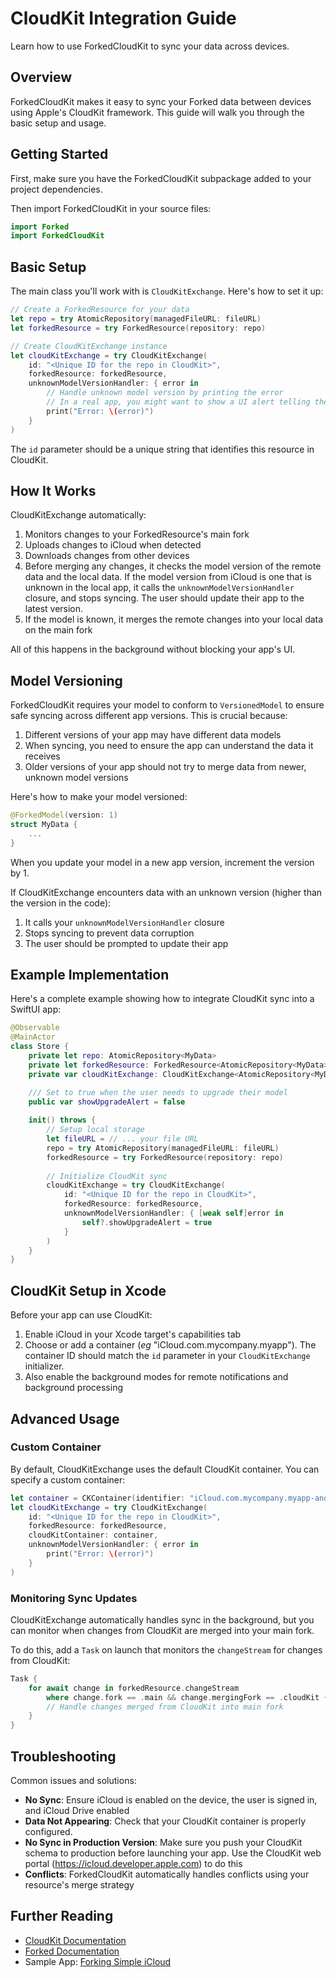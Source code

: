 # CloudKit Integration Guide

Learn how to use ForkedCloudKit to sync your data across devices.

## Overview

ForkedCloudKit makes it easy to sync your Forked data between devices using Apple's CloudKit framework. This guide will walk you through the basic setup and usage.

## Getting Started

First, make sure you have the ForkedCloudKit subpackage added to your project dependencies.

Then import ForkedCloudKit in your source files:

```swift
import Forked
import ForkedCloudKit
```

## Basic Setup

The main class you'll work with is `CloudKitExchange`. Here's how to set it up:

```swift
// Create a ForkedResource for your data
let repo = try AtomicRepository(managedFileURL: fileURL)
let forkedResource = try ForkedResource(repository: repo)

// Create CloudKitExchange instance
let cloudKitExchange = try CloudKitExchange(
    id: "<Unique ID for the repo in CloudKit>",
    forkedResource: forkedResource,
    unknownModelVersionHandler: { error in
        // Handle unknown model version by printing the error
        // In a real app, you might want to show a UI alert telling the user to update
        print("Error: \(error)")
    }
)
```

The `id` parameter should be a unique string that identifies this resource in CloudKit.

## How It Works

CloudKitExchange automatically:

1. Monitors changes to your ForkedResource's main fork
2. Uploads changes to iCloud when detected
3. Downloads changes from other devices
4. Before merging any changes, it checks the model version of the remote data and the local data. If the model version from iCloud is one that is unknown in the local app, it calls the `unknownModelVersionHandler` closure, and stops syncing. The user should update their app to the latest version.
5. If the model is known, it merges the remote changes into your local data on the main fork

All of this happens in the background without blocking your app's UI.

## Model Versioning

ForkedCloudKit requires your model to conform to `VersionedModel` to ensure safe syncing across different app versions. This is crucial because:

1. Different versions of your app may have different data models
2. When syncing, you need to ensure the app can understand the data it receives
3. Older versions of your app should not try to merge data from newer, unknown model versions

Here's how to make your model versioned:

```swift
@ForkedModel(version: 1)
struct MyData {
    ...
}
```

When you update your model in a new app version, increment the version by 1.

If CloudKitExchange encounters data with an unknown version (higher than the version in the code):

1. It calls your `unknownModelVersionHandler` closure
2. Stops syncing to prevent data corruption
3. The user should be prompted to update their app

## Example Implementation

Here's a complete example showing how to integrate CloudKit sync into a SwiftUI app:

```swift
@Observable
@MainActor
class Store {
    private let repo: AtomicRepository<MyData>
    private let forkedResource: ForkedResource<AtomicRepository<MyData>>
    private var cloudKitExchange: CloudKitExchange<AtomicRepository<MyData>>!

    /// Set to true when the user needs to upgrade their model
    public var showUpgradeAlert = false
    
    init() throws {
        // Setup local storage
        let fileURL = // ... your file URL
        repo = try AtomicRepository(managedFileURL: fileURL)
        forkedResource = try ForkedResource(repository: repo)
        
        // Initialize CloudKit sync
        cloudKitExchange = try CloudKitExchange(
            id: "<Unique ID for the repo in CloudKit>",
            forkedResource: forkedResource,
            unknownModelVersionHandler: { [weak self]error in
                self?.showUpgradeAlert = true
            }
        )
    }
}
```

## CloudKit Setup in Xcode

Before your app can use CloudKit:

1. Enable iCloud in your Xcode target's capabilities tab
2. Choose or add a container (_eg_ "iCloud.com.mycompany.myapp"). The container ID should match the `id` parameter in your `CloudKitExchange` initializer.
2. Also enable the background modes for remote notifications and background processing

## Advanced Usage

### Custom Container

By default, CloudKitExchange uses the default CloudKit container. You can specify a custom container:

```swift
let container = CKContainer(identifier: "iCloud.com.mycompany.myapp-another-container")
let cloudKitExchange = try CloudKitExchange(
    id: "<Unique ID for the repo in CloudKit>",
    forkedResource: forkedResource,
    cloudKitContainer: container,
    unknownModelVersionHandler: { error in
        print("Error: \(error)")
    }
)
```

### Monitoring Sync Updates

CloudKitExchange automatically handles sync in the background, but you can monitor when changes from CloudKit are merged into your main fork.

To do this, add a `Task` on launch that monitors the `changeStream` for changes from CloudKit:

```swift
Task {
    for await change in forkedResource.changeStream 
        where change.fork == .main && change.mergingFork == .cloudKit {
        // Handle changes merged from CloudKit into main fork
    }
}
```

## Troubleshooting

Common issues and solutions:

- **No Sync**: Ensure iCloud is enabled on the device, the user is signed in, and iCloud Drive enabled
- **Data Not Appearing**: Check that your CloudKit container is properly configured. 
- **No Sync in Production Version**: Make sure you push your CloudKit schema to production before launching your app. Use the CloudKit web portal (https://icloud.developer.apple.com) to do this
- **Conflicts**: ForkedCloudKit automatically handles conflicts using your resource's merge strategy

## Further Reading

- [CloudKit Documentation](https://developer.apple.com/documentation/cloudkit)
- [Forked Documentation](https://github.com/drewmccormack/Forked)
- Sample App: [Forking Simple iCloud](https://github.com/drewmccormack/Forked/tree/main/Samples/Forking%20Simple%20iCloud) 